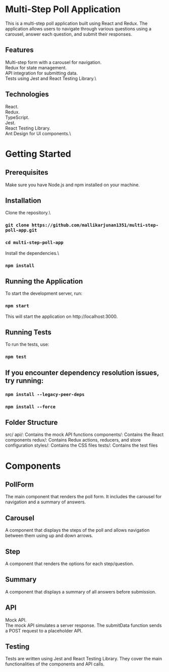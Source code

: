 # Multi-Step Poll Application

This is a multi-step poll application built using React and Redux. The application allows users to navigate through various questions using a carousel, answer each question, and submit their responses.

## Features

Multi-step form with a carousel for navigation.\
Redux for state management.\
API integration for submitting data.\
Tests using Jest and React Testing Library.\

## Technologies

React.\
Redux.\
TypeScript.\
Jest.\
React Testing Library.\
Ant Design for UI components.\

# Getting Started

## Prerequisites

Make sure you have Node.js and npm installed on your machine.

## Installation

Clone the repository.\

### `git clone https://github.com/mallikarjunan1351/multi-step-poll-app.git`
### `cd multi-step-poll-app`

Install the dependencies.\

### `npm install`

## Running the Application

To start the development server, run:

### `npm start`

This will start the application on http://localhost:3000.

## Running Tests

To run the tests, use:

### `npm test`

## If you encounter dependency resolution issues, try running:

### `npm install --legacy-peer-deps`
### `npm install --force`

## Folder Structure

src/
    api/: Contains the mock API functions
    components/: Contains the React components
    redux/: Contains Redux actions, reducers, and store configuration
    styles/: Contains the CSS files
    tests/: Contains the test files

# Components
## PollForm
The main component that renders the poll form. It includes the carousel for navigation and a summary of answers.

## Carousel
A component that displays the steps of the poll and allows navigation between them using up and down arrows.

## Step
A component that renders the options for each step/question.

## Summary
A component that displays a summary of all answers before submission.

## API
Mock API.\
The mock API simulates a server response. The submitData function sends a POST request to a placeholder API.

## Testing
Tests are written using Jest and React Testing Library. They cover the main functionalities of the components and API calls.